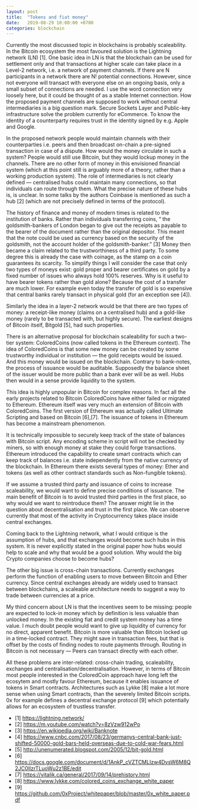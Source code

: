 ```yaml
---
layout: post
title:  "Tokens and fiat money"
date:   2019-08-29 10:00:00 +0700
categories: blockchain
---
```

Currently the most discussed topic in blockchains is probably scaleability. In the Bitcoin ecosystem the most favoured solution is the Lightning network (LN) [1]. One basic idea in LN is that the blockchain can be used for settlement only and that transactions at higher scale can take place in a Level-2 network, i.e. a network of payment channels. If there are N participants in a network there are N! potential connections. However, since not everyone will transact with everyone else on an ongoing basis, only a small subset of connections are needed. I use the word connection very loosely here, but it could be thought of as a stable Internet connection. How the proposed payment channels are supposed to work without central intermediaries is a big question mark. Secure Sockets Layer and Public-key infrastructure solve the problem currently for eCommerce. To know the identity of a counterparty requires trust in the identity signed by e.g. Apple and Google.

In the proposed network people would maintain channels with their counterparties i.e. peers and then broadcast on-chain a pre-signed transaction in case of a dispute. How would the money circulate in such a system? People would still use Bitcoin, but they would lockup money in the channels. There are no other form of money in this envisioned financial system (which at this point still is arguably more of a theory, rather than a working production system). The role of intermediaries is not clearly defined — centralised hubs could maintain many connections, so that individuals can route through them. What the precise nature of these hubs is, is unclear. In some talks by the authors Coinbase is mentioned as such a hub [2] (which are not precisely defined in terms of the protocol).

The history of finance and money of modern times is related to the institution of banks. Rather than individuals transferring coins, “ the goldsmith-bankers of London began to give out the receipts as payable to the bearer of the document rather than the original depositor. This meant that the note could be used as currency based on the security of the goldsmith, not the account holder of the goldsmith-banker.” [3] Money then became a claim related to the trustworthiness of a third party. To some degree this is already the case with coinage, as the stamp on a coin guarantees its scarcity. To simplify things I will consider the case that only two types of moneys exist: gold proper and bearer certificates on gold by a fixed number of issues who always hold 100% reserves. Why is it useful to have bearer tokens rather than gold alone? Because the cost of a transfer are much lower. For example even today the transfer of gold is so expensive that central banks rarely transact in physical gold (for an exception see [4]).

Similarly the idea in a layer-2 network would be that there are two types of money: a receipt-like money (claims on a centralised hub) and a gold-like money (rarely to be transacted with, but highly secure). The earliest designs of Bitcoin itself, Bitgold [5], had such properties.

There is an alternative proposal for blockchain scaleability for such a two-tier system: ColoredCoins (now called tokens in the Ethereum context). The idea of ColoredCoins is that some new money can be created by some trustworthy individual or institution — the gold receipts would be issued. And this money would be issued on the blockchain. Contrary to bank-notes, the process of issuance would be auditable. Supposedly the balance sheet of the issuer would be more public than a bank ever will be as well. Hubs then would in a sense provide liquidity to the system.

This idea is highly unpopular in Bitcoin for complex reasons. In fact all the early projects related to Bitcoin ColoredCoins have either failed or migrated to Ethereum. Ethereum itself was very much an extension of Bitcoin with ColoredCoins. The first version of Ethereum was actually called Ultimate Scripting and based on Bitcoin [6],[7]. The issuance of tokens in Ethereum has become a mainstream phenomenon.

It is technically impossible to securely keep track of the state of balances with Bitcoin script. Any encoding scheme in script will not be checked by miners, so with enough money at stake they could forge transactions. Ethereum introduced the capability to create smart contracts which can keep track of balances i.e. state independently from the native currency of the blockchain. In Ethereum there exists several types of money: Ether and tokens (as well as other contract standards such as Non-fungible tokens).

If we assume a trusted third party and issuance of coins to increase scaleability, we would want to define precise conditions of issuance. The main benefit of Bitcoin is to avoid trusted third parties in the first place, so why would we want to reintroduce them? The answer might lie in the question about decentralisation and trust in the first place. We can observe currently that most of the activity in Cryptocurrency takes place inside central exchanges.

Coming back to the Lightning network, what I would critique is the assumption of hubs, and that exchanges would become such hubs in this system. It is never explicitly stated in the original paper how hubs would help to scale and why that would be a good solution. Why would the big Crypto companies choose to become hubs?

The other big issue is cross-chain transactions. Currently exchanges perform the function of enabling users to move between Bitcoin and Ether currency. Since central exchanges already are widely used to transact between blockchains, a scaleable architecture needs to suggest a way to trade between currencies at a price.

My third concern about LN is that the incentives seem to be missing: people are expected to lock-in money which by definition is less valuable than unlocked money. In the existing fiat and credit system money has a time value. I much doubt people would want to give up liquidity of currency for no direct, apparent benefit. Bitcoin is more valuable than Bitcoin locked up in a time-locked contract. They might save in transaction fees, but that is offset by the costs of finding nodes to route payments through. Routing in Bitcoin is not necessary — Peers can transact directly with each other.

All these problems are inter-related: cross-chain trading, scaleability, exchanges and centralisation/decentralisation. However, in terms of Bitcoin most people interested in the ColoredCoin approach have long left the ecosytem and mostly favour Ethereum, because it enables issuance of tokens in Smart contracts. Architectures such as Lykke [8] make a lot more sense when using Smart contracts, than the severely limited Bitcoin scripts. 0x for example defines a decentral exchange protocol [9] which potentially allows for an ecosystem of trustless transfer.

* [1] https://lightning.network/
* [2] https://m.youtube.com/watch?v=8zVzw912wPo
* [3] https://en.wikipedia.org/wiki/Banknote
* [4] https://www.cnbc.com/2017/08/23/germanys-central-bank-just-shifted-50000-gold-bars-held-overseas-due-to-cold-war-fears.html
* [5] http://unenumerated.blogspot.com/2005/12/bit-gold.html
* [6] https://docs.google.com/document/d/1AnkP_cVZTCMLIzw4DvsW6M8Q2JC0lIzrTLuoWu2z1BE/edit
* [7] https://vitalik.ca/general/2017/09/14/prehistory.html
* [8] https://www.lykke.com/colored_coins_exchange_white_paper
* [9] https://github.com/0xProject/whitepaper/blob/master/0x_white_paper.pdf